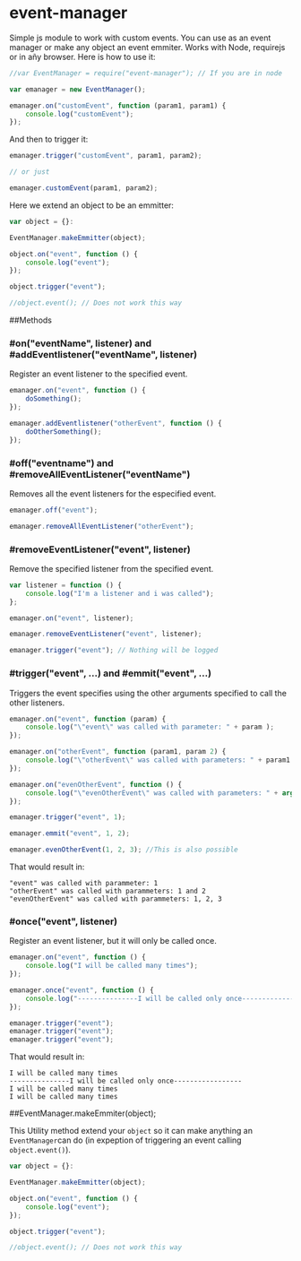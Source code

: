 event-manager
=============

Simple js module to work with custom events. You can use as an event manager or make any object an event emmiter. Works with Node, requirejs or in añy browser. Here is how to use it:

```javascript
//var EventManager = require("event-manager"); // If you are in node

var emanager = new EventManager();

emanager.on("customEvent", function (param1, param1) {
    console.log("customEvent");
});

```

And then to trigger it:

```javascript
emanager.trigger("customEvent", param1, param2);

// or just

emanager.customEvent(param1, param2);
```

Here we extend an object to be an emmitter:

```javascript
var object = {}:

EventManager.makeEmmitter(object);

object.on("event", function () {
    console.log("event");
});

object.trigger("event");

//object.event(); // Does not work this way
```

##Methods

### #on("eventName", listener) and #addEventlistener("eventName", listener)

Register an event listener to the specified event.

```javascript
emanager.on("event", function () {
    doSomething();
});

emanager.addEventlistener("otherEvent", function () {
    doOtherSomething();
});
```

### #off("eventname") and #removeAllEventListener("eventName")

Removes all the event listeners for the especified event.

```javascript
emanager.off("event");

emanager.removeAllEventListener("otherEvent");
```

### #removeEventListener("event", listener)

Remove the specified listener from the specified event.

```javascript
var listener = function () {
    console.log("I'm a listener and i was called");
};

emanager.on("event", listener);

emanager.removeEventListener("event", listener);

emanager.trigger("event"); // Nothing will be logged

```

### #trigger("event", ...) and #emmit("event", ...)

Triggers the event specifies using the other arguments specified to call the other listeners.

```javascript
emanager.on("event", function (param) {
    console.log("\"event\" was called with parameter: " + param );
});

emanager.on("otherEvent", function (param1, param 2) {
    console.log("\"otherEvent\" was called with parameters: " + param1 + " and " + param2);
});

emanager.on("evenOtherEvent", function () {
    console.log("\"evenOtherEvent\" was called with parameters: " + arguments.join(", "));
});

emanager.trigger("event", 1);

emanager.emmit("event", 1, 2);

emanager.evenOtherEvent(1, 2, 3); //This is also possible
```

That would result in:

```
"event" was called with parammeter: 1
"otherEvent" was called with parammeters: 1 and 2
"evenOtherEvent" was called with parammeters: 1, 2, 3
```

### #once("event", listener)

Register an event listener, but it will only be called once.

```javascript
emanager.on("event", function () {
    console.log("I will be called many times");
});

emanager.once("event", function () {
    console.log("---------------I will be called only once-----------------");
});

emanager.trigger("event");
emanager.trigger("event");
emanager.trigger("event");
```

That would result in:

```
I will be called many times
---------------I will be called only once-----------------
I will be called many times
I will be called many times
```

##EventManager.makeEmmiter(object);

This Utility method extend your `object` so it can make anything an `EventManager`can do (in expeption of triggering an event calling `object.event()`).

```javascript
var object = {}:

EventManager.makeEmmitter(object);

object.on("event", function () {
    console.log("event");
});

object.trigger("event");

//object.event(); // Does not work this way
```